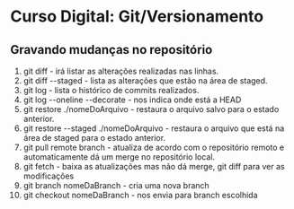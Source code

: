 # Curso Digital: Git/Versionamento

## Gravando mudanças no repositório

<ol>
    <li>git diff - irá listar as alterações realizadas nas linhas.</li>
    <li>git diff --staged - lista as alterações que estão na área de staged.</li>
    <li>git log - lista o histórico de commits realizados.</li>
    <li>git log --oneline --decorate - nos indica onde está a HEAD</li>
    <li>git restore ./nomeDoArquivo - restaura o arquivo salvo para o estado anterior.</li>
    <li>git restore --staged ./nomeDoArquivo - restaura o arquivo que está na área de staged para o estado anterior.</li>
    <li>git pull remote branch - atualiza de acordo com o repositório remoto e automaticamente dá um merge no repositório local.</li>
    <li>git fetch - baixa as atualizações mas não dá merge, git diff para ver as modificações</li>
    <li>git branch nomeDaBranch - cria uma nova branch</li> 
    <li>git checkout nomeDaBranch - nos envia para branch escolhida</li>
</ol>

